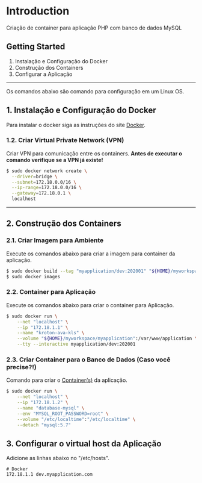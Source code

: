 # Introduction 
Criação de container para aplicação PHP com banco de dados MySQL

## Getting Started
1.	Instalação e Configuração do Docker
2.	Construção dos Containers
3.	Configurar a Aplicação
---
Os comandos abaixo são comando para configuração em um Linux OS.

## 1. Instalação e Configuração do Docker
Para instalar o docker siga as instruções do site [Docker](https://www.docker.com/community-edition#/download).

### 1.2. Criar Virtual Private Network (VPN)
Criar VPN para comunicação entre os containers. __Antes de executar o comando verifique se a VPN já existe!__

```bash
$ sudo docker network create \
  --driver=bridge \
  --subnet=172.18.0.0/16 \
  --ip-range=172.18.0.0/16 \
  --gateway=172.18.0.1 \
  localhost
```

---
## 2. Construção dos Containers

### 2.1. Criar Imagem para Ambiente
Execute os comandos abaixo para criar a imagem para container da aplicação.

```bash
$ sudo docker build --tag "myapplication/dev:202001" "${HOME}/myworkspace/myapplication/docker/image"
$ sudo docker images
```

### 2.2. Container para Aplicação
Execute os comandos abaixo para criar o container para Aplicação.

```bash
$ sudo docker run \
    --net "localhost" \
    --ip "172.18.1.1" \
    --name "kroton-ava-kls" \
    --volume "${HOME}/myworkspace/myapplication":/var/www/application \
    --tty --interactive myapplication/dev:202001
```

### 2.3. Criar Container para o Banco de Dados (Caso você precise?!)
Comando para criar o [Container(s)](https://www.docker.com/what-container) da aplicação.
```bash
$ sudo docker run \
    --net "localhost" \
    --ip "172.18.1.2" \
    --name "database-mysql" \
    --env "MYSQL_ROOT_PASSWORD=root" \
    --volume "/etc/localtime":"/etc/localtime" \
    --detach "mysql:5.7"
```

## 3. Configurar o virtual host da Aplicação

Adicione as linhas abaixo no "/etc/hosts".

```text
# Docker 
172.18.1.1 dev.myapplication.com
```
